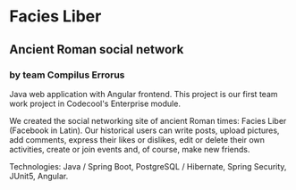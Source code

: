 # Facies Liber
## Ancient Roman social network
### by team Compilus Errorus
Java web application with Angular frontend. This project is our first team work project in Codecool's Enterprise module.

We created the social networking site of ancient Roman times: Facies Liber (Facebook in Latin). Our historical users can write posts, upload pictures, add comments, express their likes or dislikes, edit or delete their own activities, create or join events and, of course, make new friends.

Technologies: Java / Spring Boot, PostgreSQL / Hibernate, Spring Security, JUnit5, Angular.
